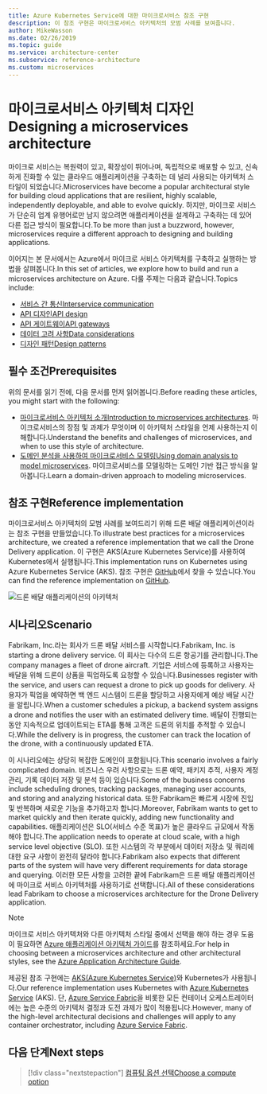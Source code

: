 ```yaml
---
title: Azure Kubernetes Service에 대한 마이크로서비스 참조 구현
description: 이 참조 구현은 마이크로서비스 아키텍처의 모범 사례를 보여줍니다.
author: MikeWasson
ms.date: 02/26/2019
ms.topic: guide
ms.service: architecture-center
ms.subservice: reference-architecture
ms.custom: microservices
---
```


# <a name="designing-a-microservices-architecture"></a><span data-ttu-id="639ee-103">마이크로서비스 아키텍처 디자인</span><span class="sxs-lookup"><span data-stu-id="639ee-103">Designing a microservices architecture</span></span>

<span data-ttu-id="639ee-104">마이크로 서비스는 복원력이 있고, 확장성이 뛰어나며, 독립적으로 배포할 수 있고, 신속하게 진화할 수 있는 클라우드 애플리케이션을 구축하는 데 널리 사용되는 아키텍처 스타일이 되었습니다.</span><span class="sxs-lookup"><span data-stu-id="639ee-104">Microservices have become a popular architectural style for building cloud applications that are resilient, highly scalable, independently deployable, and able to evolve quickly.</span></span> <span data-ttu-id="639ee-105">하지만, 마이크로 서비스가 단순히 업계 유행어로만 남지 않으려면 애플리케이션을 설계하고 구축하는 데 있어 다른 접근 방식이 필요합니다.</span><span class="sxs-lookup"><span data-stu-id="639ee-105">To be more than just a buzzword, however, microservices require a different approach to designing and building applications.</span></span>

<span data-ttu-id="639ee-106">이어지는 본 문서에서는 Azure에서 마이크로 서비스 아키텍처를 구축하고 실행하는 방법을 살펴봅니다.</span><span class="sxs-lookup"><span data-stu-id="639ee-106">In this set of articles, we explore how to build and run a microservices architecture on Azure.</span></span> <span data-ttu-id="639ee-107">다룰 주제는 다음과 같습니다.</span><span class="sxs-lookup"><span data-stu-id="639ee-107">Topics include:</span></span>

- [<span data-ttu-id="639ee-108">서비스 간 통신</span><span class="sxs-lookup"><span data-stu-id="639ee-108">Interservice communication</span></span>](./interservice-communication.md)
- [<span data-ttu-id="639ee-109">API 디자인</span><span class="sxs-lookup"><span data-stu-id="639ee-109">API design</span></span>](./api-design.md)
- [<span data-ttu-id="639ee-110">API 게이트웨이</span><span class="sxs-lookup"><span data-stu-id="639ee-110">API gateways</span></span>](./gateway.md)
- [<span data-ttu-id="639ee-111">데이터 고려 사항</span><span class="sxs-lookup"><span data-stu-id="639ee-111">Data considerations</span></span>](./data-considerations.md)
- [<span data-ttu-id="639ee-112">디자인 패턴</span><span class="sxs-lookup"><span data-stu-id="639ee-112">Design patterns</span></span>](./patterns.md)

## <a name="prerequisites"></a><span data-ttu-id="639ee-113">필수 조건</span><span class="sxs-lookup"><span data-stu-id="639ee-113">Prerequisites</span></span>

<span data-ttu-id="639ee-114">위의 문서를 읽기 전에, 다음 문서를 먼저 읽어봅니다.</span><span class="sxs-lookup"><span data-stu-id="639ee-114">Before reading these articles, you might start with the following:</span></span>

- <span data-ttu-id="639ee-115">[마이크로서비스 아키텍처 소개](../introduction.md)</span><span class="sxs-lookup"><span data-stu-id="639ee-115">[Introduction to microservices architectures](../introduction.md).</span></span> <span data-ttu-id="639ee-116">마이크로서비스의 장점 및 과제가 무엇이며 이 아키텍처 스타일을 언제 사용하는지 이해합니다.</span><span class="sxs-lookup"><span data-stu-id="639ee-116">Understand the benefits and challenges of microservices, and when to use this style of architecture.</span></span>
- <span data-ttu-id="639ee-117">[도메인 분석을 사용하여 마이크로서비스 모델링](../model/domain-analysis.md)</span><span class="sxs-lookup"><span data-stu-id="639ee-117">[Using domain analysis to model microservices](../model/domain-analysis.md).</span></span> <span data-ttu-id="639ee-118">마이크로서비스를 모델링하는 도메인 기반 접근 방식을 알아봅니다.</span><span class="sxs-lookup"><span data-stu-id="639ee-118">Learn a domain-driven approach to modeling microservices.</span></span>

## <a name="reference-implementation"></a><span data-ttu-id="639ee-119">참조 구현</span><span class="sxs-lookup"><span data-stu-id="639ee-119">Reference implementation</span></span>

<span data-ttu-id="639ee-120">마이크로서비스 아키텍처의 모범 사례를 보여드리기 위해 드론 배달 애플리케이션이라는 참조 구현을 만들었습니다.</span><span class="sxs-lookup"><span data-stu-id="639ee-120">To illustrate best practices for a microservices architecture, we created a reference implementation that we call the Drone Delivery application.</span></span> <span data-ttu-id="639ee-121">이 구현은 AKS(Azure Kubernetes Service)를 사용하여 Kubernetes에서 실행됩니다.</span><span class="sxs-lookup"><span data-stu-id="639ee-121">This implementation runs on Kubernetes using Azure Kubernetes Service (AKS).</span></span> <span data-ttu-id="639ee-122">참조 구현은 [GitHub][drone-ri]에서 찾을 수 있습니다.</span><span class="sxs-lookup"><span data-stu-id="639ee-122">You can find the reference implementation on [GitHub][drone-ri].</span></span>

![드론 배달 애플리케이션의 아키텍처](../images/drone-delivery.png)

## <a name="scenario"></a><span data-ttu-id="639ee-124">시나리오</span><span class="sxs-lookup"><span data-stu-id="639ee-124">Scenario</span></span>

<span data-ttu-id="639ee-125">Fabrikam, Inc.라는 회사가 드론 배달 서비스를 시작합니다.</span><span class="sxs-lookup"><span data-stu-id="639ee-125">Fabrikam, Inc. is starting a drone delivery service.</span></span> <span data-ttu-id="639ee-126">이 회사는 다수의 드론 항공기를 관리합니다.</span><span class="sxs-lookup"><span data-stu-id="639ee-126">The company manages a fleet of drone aircraft.</span></span> <span data-ttu-id="639ee-127">기업은 서비스에 등록하고 사용자는 배달을 위해 드론이 상품을 픽업하도록 요청할 수 있습니다.</span><span class="sxs-lookup"><span data-stu-id="639ee-127">Businesses register with the service, and users can request a drone to pick up goods for delivery.</span></span> <span data-ttu-id="639ee-128">사용자가 픽업을 예약하면 백 엔드 시스템이 드론을 할당하고 사용자에게 예상 배달 시간을 알립니다.</span><span class="sxs-lookup"><span data-stu-id="639ee-128">When a customer schedules a pickup, a backend system assigns a drone and notifies the user with an estimated delivery time.</span></span> <span data-ttu-id="639ee-129">배달이 진행되는 동안 지속적으로 업데이트되는 ETA를 통해 고객은 드론의 위치를 추적할 수 있습니다.</span><span class="sxs-lookup"><span data-stu-id="639ee-129">While the delivery is in progress, the customer can track the location of the drone, with a continuously updated ETA.</span></span>

<span data-ttu-id="639ee-130">이 시나리오에는 상당히 복잡한 도메인이 포함됩니다.</span><span class="sxs-lookup"><span data-stu-id="639ee-130">This scenario involves a fairly complicated domain.</span></span> <span data-ttu-id="639ee-131">비즈니스 우려 사항으로는 드론 예약, 패키지 추적, 사용자 계정 관리, 기록 데이터 저장 및 분석 등이 있습니다.</span><span class="sxs-lookup"><span data-stu-id="639ee-131">Some of the business concerns include scheduling drones, tracking packages, managing user accounts, and storing and analyzing historical data.</span></span> <span data-ttu-id="639ee-132">또한 Fabrikam은 빠르게 시장에 진입 및 반복하며 새로운 기능을 추가하고자 합니다.</span><span class="sxs-lookup"><span data-stu-id="639ee-132">Moreover, Fabrikam wants to get to market quickly and then iterate quickly, adding new functionality and capabilities.</span></span> <span data-ttu-id="639ee-133">애플리케이션은 SLO(서비스 수준 목표)가 높은 클라우드 규모에서 작동해야 합니다.</span><span class="sxs-lookup"><span data-stu-id="639ee-133">The application needs to operate at cloud scale, with a high service level objective (SLO).</span></span> <span data-ttu-id="639ee-134">또한 시스템의 각 부분에서 데이터 저장소 및 쿼리에 대한 요구 사항이 완전히 달라야 합니다.</span><span class="sxs-lookup"><span data-stu-id="639ee-134">Fabrikam also expects that different parts of the system will have very different requirements for data storage and querying.</span></span> <span data-ttu-id="639ee-135">이러한 모든 사항을 고려한 끝에 Fabrikam은 드론 배달 애플리케이션에 마이크로 서비스 아키텍처를 사용하기로 선택합니다.</span><span class="sxs-lookup"><span data-stu-id="639ee-135">All of these considerations lead Fabrikam to choose a microservices architecture for the Drone Delivery application.</span></span>

> [!NOTE]
> <span data-ttu-id="639ee-136">마이크로 서비스 아키텍처와 다른 아키텍처 스타일 중에서 선택을 해야 하는 경우 도움이 필요하면 [Azure 애플리케이션 아키텍처 가이드](../../guide/index.md)를 참조하세요.</span><span class="sxs-lookup"><span data-stu-id="639ee-136">For help in choosing between a microservices architecture and other architectural styles, see the [Azure Application Architecture Guide](../../guide/index.md).</span></span>

<span data-ttu-id="639ee-137">제공된 참조 구현에는 [AKS(Azure Kubernetes Service)](/azure/aks/)와 Kubernetes가 사용됩니다.</span><span class="sxs-lookup"><span data-stu-id="639ee-137">Our reference implementation uses Kubernetes with [Azure Kubernetes Service](/azure/aks/) (AKS).</span></span> <span data-ttu-id="639ee-138">단, [Azure Service Fabric](/azure/service-fabric/)을 비롯한 모든 컨테이너 오케스트레이터에는 높은 수준의 아키텍처 결정과 도전 과제가 많이 적용됩니다.</span><span class="sxs-lookup"><span data-stu-id="639ee-138">However, many of the high-level architectural decisions and challenges will apply to any container orchestrator, including [Azure Service Fabric](/azure/service-fabric/).</span></span>

<!-- links -->

[drone-ri]: https://github.com/mspnp/microservices-reference-implementation

## <a name="next-steps"></a><span data-ttu-id="639ee-139">다음 단계</span><span class="sxs-lookup"><span data-stu-id="639ee-139">Next steps</span></span>

> [!div class="nextstepaction"]
> [<span data-ttu-id="639ee-140">컴퓨팅 옵션 선택</span><span class="sxs-lookup"><span data-stu-id="639ee-140">Choose a compute option</span></span>](./compute-options.md)